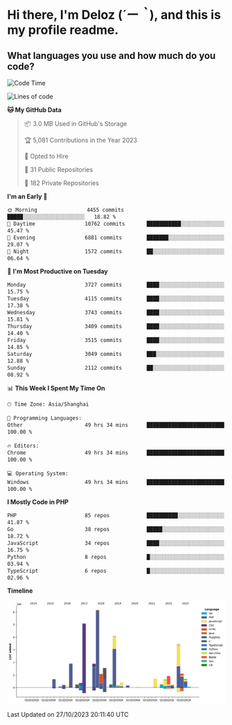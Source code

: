 # **Hi there, I'm Deloz (*´ー｀*), and this is my profile readme.**

## **What languages you use and how much do you code?**

<!--START_SECTION:waka-->
![Code Time](http://img.shields.io/badge/Code%20Time-2%2C663%20hrs%2029%20mins-blue)

![Lines of code](https://img.shields.io/badge/From%20Hello%20World%20I%27ve%20Written-32.3%20million%20lines%20of%20code-blue)

**🐱 My GitHub Data** 

> 📦 3.0 MB Used in GitHub's Storage 
 > 
> 🏆 5,081 Contributions in the Year 2023
 > 
> 💼 Opted to Hire
 > 
> 📜 31 Public Repositories 
 > 
> 🔑 182 Private Repositories 
 > 
**I'm an Early 🐤** 

```text
🌞 Morning                4455 commits        █████░░░░░░░░░░░░░░░░░░░░   18.82 % 
🌆 Daytime                10762 commits       ███████████░░░░░░░░░░░░░░   45.47 % 
🌃 Evening                6881 commits        ███████░░░░░░░░░░░░░░░░░░   29.07 % 
🌙 Night                  1572 commits        ██░░░░░░░░░░░░░░░░░░░░░░░   06.64 % 
```
📅 **I'm Most Productive on Tuesday** 

```text
Monday                   3727 commits        ████░░░░░░░░░░░░░░░░░░░░░   15.75 % 
Tuesday                  4115 commits        ████░░░░░░░░░░░░░░░░░░░░░   17.38 % 
Wednesday                3743 commits        ████░░░░░░░░░░░░░░░░░░░░░   15.81 % 
Thursday                 3409 commits        ████░░░░░░░░░░░░░░░░░░░░░   14.40 % 
Friday                   3515 commits        ████░░░░░░░░░░░░░░░░░░░░░   14.85 % 
Saturday                 3049 commits        ███░░░░░░░░░░░░░░░░░░░░░░   12.88 % 
Sunday                   2112 commits        ██░░░░░░░░░░░░░░░░░░░░░░░   08.92 % 
```


📊 **This Week I Spent My Time On** 

```text
🕑︎ Time Zone: Asia/Shanghai

💬 Programming Languages: 
Other                    49 hrs 34 mins      █████████████████████████   100.00 % 

🔥 Editors: 
Chrome                   49 hrs 34 mins      █████████████████████████   100.00 % 

💻 Operating System: 
Windows                  49 hrs 34 mins      █████████████████████████   100.00 % 
```

**I Mostly Code in PHP** 

```text
PHP                      85 repos            ██████████░░░░░░░░░░░░░░░   41.87 % 
Go                       38 repos            █████░░░░░░░░░░░░░░░░░░░░   18.72 % 
JavaScript               34 repos            ████░░░░░░░░░░░░░░░░░░░░░   16.75 % 
Python                   8 repos             █░░░░░░░░░░░░░░░░░░░░░░░░   03.94 % 
TypeScript               6 repos             █░░░░░░░░░░░░░░░░░░░░░░░░   02.96 % 
```



**Timeline**

![Lines of Code chart](https://raw.githubusercontent.com/deloz/deloz/main/assets/bar_graph.png)


 Last Updated on 27/10/2023 20:11:40 UTC
<!--END_SECTION:waka-->
